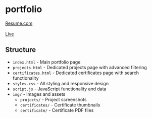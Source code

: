 # portfolio

[Resume.com](https://github.com/vemacitrind/portfolio/blob/main/cv-vedant.pdf)
<br>
<br>
[Live](https://vedant-joshi-og.vercel.app/)



## Structure

- `index.html` - Main portfolio page
- `projects.html` - Dedicated projects page with advanced filtering
- `certificates.html` - Dedicated certificates page with search functionality
- `styles.css` - All styling and responsive design
- `script.js` - JavaScript functionality and data
- `img/` - Images and assets
  - `projects/` - Project screenshots
  - `certificates/` - Certificate thumbnails
  - `certificate/` - Certificate PDF files
